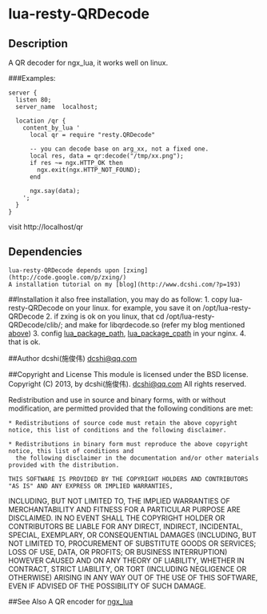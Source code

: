 lua-resty-QRDecode
======================

## Description
                                                                                                                                                  
A QR decoder for ngx_lua, it works well on linux.

###Examples:

    server {
      listen 80; 
      server_name  localhost; 
  
	  location /qr {
        content_by_lua '
		  local qr = require "resty.QRDecode"                                                           

		  -- you can decode base on arg_xx, not a fixed one.
		  local res, data = qr:decode("/tmp/xx.png");
		  if res ~= ngx.HTTP_OK then
    		ngx.exit(ngx.HTTP_NOT_FOUND);
		  end

		  ngx.say(data);
		';
      } 
    }
   
visit http://localhost/qr
    
## Dependencies
	lua-resty-QRDecode depends upon [zxing](http://code.google.com/p/zxing/) 
	A installation tutorial on my [blog](http://www.dcshi.com/?p=193)

##Installation
	it also free installation, you may do as follow:
	  1. copy lua-resty-QRDecode on your linux. for example, you save it on /opt/lua-resty-QRDecode
	  2. if zxing is ok on you linux, that cd /opt/lua-resty-QRDecode/clib/; and make for libqrdecode.so (refer my blog mentioned [above](http://www.dcshi.com/?p=193))
	  3. config [lua_package_path](http://wiki.nginx.org/HttpLuaModule#lua_package_cpath), [lua_package_cpath](http://wiki.nginx.org/HttpLuaModule#lua_package_cpath) in your nginx.
      4. that is ok. 

##Author
	dcshi(施俊伟) <dcshi@qq.com>

##Copyright and License
This module is licensed under the BSD license.
Copyright (C) 2013, by dcshi(施俊伟). <dcshi@qq.com>
All rights reserved.

Redistribution and use in source and binary forms, with or without modification, are permitted provided that the following conditions are met:

	* Redistributions of source code must retain the above copyright notice, this list of conditions and the following disclaimer.

	* Redistributions in binary form must reproduce the above copyright notice, this list of conditions and 
	  the following disclaimer in the documentation and/or other materials provided with the distribution.

	THIS SOFTWARE IS PROVIDED BY THE COPYRIGHT HOLDERS AND CONTRIBUTORS "AS IS" AND ANY EXPRESS OR IMPLIED WARRANTIES, 
INCLUDING, BUT NOT LIMITED TO, THE IMPLIED WARRANTIES OF MERCHANTABILITY AND FITNESS FOR A PARTICULAR PURPOSE ARE DISCLAIMED. 
IN NO EVENT SHALL THE COPYRIGHT HOLDER OR CONTRIBUTORS BE LIABLE FOR ANY DIRECT, INDIRECT, INCIDENTAL, SPECIAL, EXEMPLARY, 
OR CONSEQUENTIAL DAMAGES (INCLUDING, BUT NOT LIMITED TO, PROCUREMENT OF SUBSTITUTE GOODS OR SERVICES; LOSS OF USE, DATA, OR PROFITS; 
OR BUSINESS INTERRUPTION) HOWEVER CAUSED AND ON ANY THEORY OF LIABILITY, WHETHER IN CONTRACT, STRICT LIABILITY, 
OR TORT (INCLUDING NEGLIGENCE OR OTHERWISE) ARISING IN ANY WAY OUT OF THE USE OF THIS SOFTWARE, EVEN IF ADVISED OF THE POSSIBILITY OF SUCH DAMAGE.

##See Also
	A QR encoder for [ngx_lua](https://github.com/dcshi/lua-resty-QRcode)
